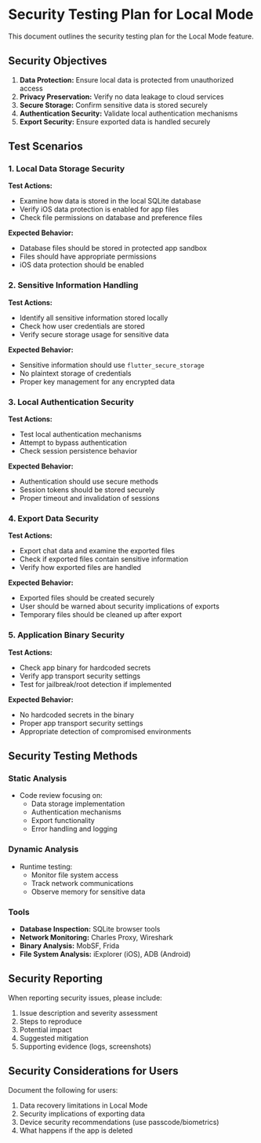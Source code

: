 # Security Testing Plan for Local Mode

This document outlines the security testing plan for the Local Mode feature.

## Security Objectives

1. **Data Protection:** Ensure local data is protected from unauthorized access
2. **Privacy Preservation:** Verify no data leakage to cloud services
3. **Secure Storage:** Confirm sensitive data is stored securely
4. **Authentication Security:** Validate local authentication mechanisms
5. **Export Security:** Ensure exported data is handled securely

## Test Scenarios

### 1. Local Data Storage Security

**Test Actions:**
- Examine how data is stored in the local SQLite database
- Verify iOS data protection is enabled for app files
- Check file permissions on database and preference files

**Expected Behavior:**
- Database files should be stored in protected app sandbox
- Files should have appropriate permissions
- iOS data protection should be enabled

### 2. Sensitive Information Handling

**Test Actions:**
- Identify all sensitive information stored locally
- Check how user credentials are stored
- Verify secure storage usage for sensitive data

**Expected Behavior:**
- Sensitive information should use `flutter_secure_storage`
- No plaintext storage of credentials
- Proper key management for any encrypted data

### 3. Local Authentication Security

**Test Actions:**
- Test local authentication mechanisms
- Attempt to bypass authentication
- Check session persistence behavior

**Expected Behavior:**
- Authentication should use secure methods
- Session tokens should be stored securely
- Proper timeout and invalidation of sessions

### 4. Export Data Security

**Test Actions:**
- Export chat data and examine the exported files
- Check if exported files contain sensitive information
- Verify how exported files are handled

**Expected Behavior:**
- Exported files should be created securely
- User should be warned about security implications of exports
- Temporary files should be cleaned up after export

### 5. Application Binary Security

**Test Actions:**
- Check app binary for hardcoded secrets
- Verify app transport security settings
- Test for jailbreak/root detection if implemented

**Expected Behavior:**
- No hardcoded secrets in the binary
- Proper app transport security settings
- Appropriate detection of compromised environments

## Security Testing Methods

### Static Analysis

- Code review focusing on:
  - Data storage implementation
  - Authentication mechanisms
  - Export functionality
  - Error handling and logging

### Dynamic Analysis

- Runtime testing:
  - Monitor file system access
  - Track network communications
  - Observe memory for sensitive data

### Tools

- **Database Inspection:** SQLite browser tools
- **Network Monitoring:** Charles Proxy, Wireshark
- **Binary Analysis:** MobSF, Frida
- **File System Analysis:** iExplorer (iOS), ADB (Android)

## Security Reporting

When reporting security issues, please include:

1. Issue description and severity assessment
2. Steps to reproduce
3. Potential impact
4. Suggested mitigation
5. Supporting evidence (logs, screenshots)

## Security Considerations for Users

Document the following for users:

1. Data recovery limitations in Local Mode
2. Security implications of exporting data
3. Device security recommendations (use passcode/biometrics)
4. What happens if the app is deleted 